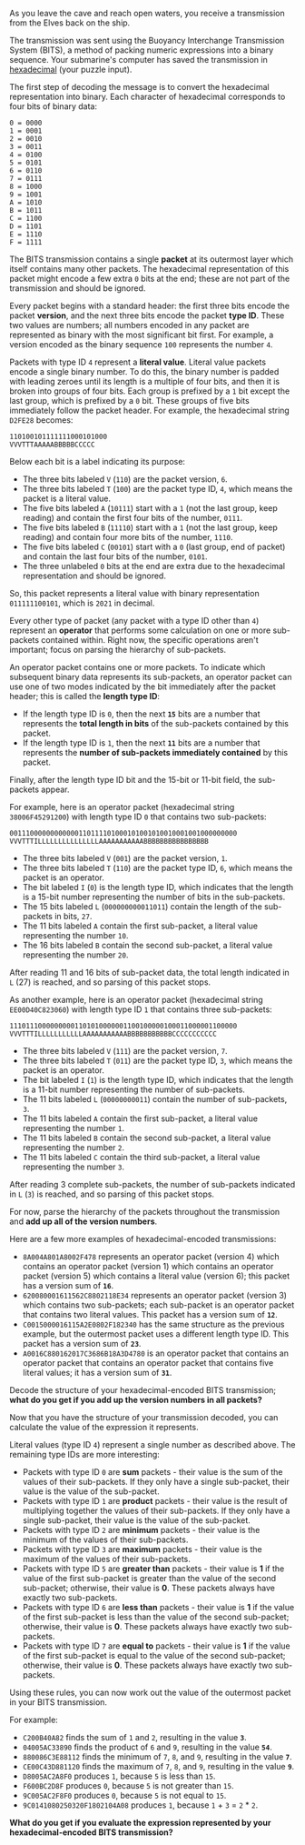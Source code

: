 As you leave the cave and reach open waters, you receive a transmission from the Elves back on the ship.

The transmission was sent using the Buoyancy Interchange Transmission System (BITS), a method of packing numeric expressions into a binary sequence. Your submarine's computer has saved the transmission in [hexadecimal](https://en.wikipedia.org/wiki/Hexadecimal) (your puzzle input).

The first step of decoding the message is to convert the hexadecimal representation into binary. Each character of hexadecimal corresponds to four bits of binary data:

```
0 = 0000
1 = 0001
2 = 0010
3 = 0011
4 = 0100
5 = 0101
6 = 0110
7 = 0111
8 = 1000
9 = 1001
A = 1010
B = 1011
C = 1100
D = 1101
E = 1110
F = 1111
```

The BITS transmission contains a single **packet** at its outermost layer which itself contains many other packets. The hexadecimal representation of this packet might encode a few extra `0` bits at the end; these are not part of the transmission and should be ignored.

Every packet begins with a standard header: the first three bits encode the packet **version**, and the next three bits encode the packet **type ID**. These two values are numbers; all numbers encoded in any packet are represented as binary with the most significant bit first. For example, a version encoded as the binary sequence `100` represents the number `4`.

Packets with type ID `4` represent a **literal value**. Literal value packets encode a single binary number. To do this, the binary number is padded with leading zeroes until its length is a multiple of four bits, and then it is broken into groups of four bits. Each group is prefixed by a `1` bit except the last group, which is prefixed by a `0` bit. These groups of five bits immediately follow the packet header. For example, the hexadecimal string `D2FE28` becomes:

```
110100101111111000101000
VVVTTTAAAAABBBBBCCCCC
```

Below each bit is a label indicating its purpose:

- The three bits labeled `V` (`110`) are the packet version, `6`.
- The three bits labeled `T` (`100`) are the packet type ID, `4`, which means the packet is a literal value.
- The five bits labeled `A` (`10111`) start with a `1` (not the last group, keep reading) and contain the first four bits of the number, `0111`.
- The five bits labeled `B` (`11110`) start with a `1` (not the last group, keep reading) and contain four more bits of the number, `1110`.
- The five bits labeled `C` (`00101`) start with a `0` (last group, end of packet) and contain the last four bits of the number, `0101`.
- The three unlabeled `0` bits at the end are extra due to the hexadecimal representation and should be ignored.

So, this packet represents a literal value with binary representation `011111100101`, which is `2021` in decimal.

Every other type of packet (any packet with a type ID other than `4`) represent an **operator** that performs some calculation on one or more sub-packets contained within. Right now, the specific operations aren't important; focus on parsing the hierarchy of sub-packets.

An operator packet contains one or more packets. To indicate which subsequent binary data represents its sub-packets, an operator packet can use one of two modes indicated by the bit immediately after the packet header; this is called the **length type ID**:

- If the length type ID is `0`, then the next **`15`** bits are a number that represents the **total length in bits** of the sub-packets contained by this packet.
- If the length type ID is `1`, then the next **`11`** bits are a number that represents the **number of sub-packets immediately contained** by this packet.

Finally, after the length type ID bit and the 15-bit or 11-bit field, the sub-packets appear.

For example, here is an operator packet (hexadecimal string `38006F45291200`) with length type ID `0` that contains two sub-packets:

```
00111000000000000110111101000101001010010001001000000000
VVVTTTILLLLLLLLLLLLLLLAAAAAAAAAAABBBBBBBBBBBBBBBB
```

- The three bits labeled `V` (`001`) are the packet version, `1`.
- The three bits labeled `T` (`110`) are the packet type ID, `6`, which means the packet is an operator.
- The bit labeled `I` (`0`) is the length type ID, which indicates that the length is a 15-bit number representing the number of bits in the sub-packets.
- The 15 bits labeled `L` (`000000000011011`) contain the length of the sub-packets in bits, `27`.
- The 11 bits labeled `A` contain the first sub-packet, a literal value representing the number `10`.
- The 16 bits labeled `B` contain the second sub-packet, a literal value representing the number `20`.

After reading 11 and 16 bits of sub-packet data, the total length indicated in `L` (27) is reached, and so parsing of this packet stops.

As another example, here is an operator packet (hexadecimal string `EE00D40C823060`) with length type ID `1` that contains three sub-packets:

```
11101110000000001101010000001100100000100011000001100000
VVVTTTILLLLLLLLLLLAAAAAAAAAAABBBBBBBBBBBCCCCCCCCCCC
```

- The three bits labeled `V` (`111`) are the packet version, `7`.
- The three bits labeled `T` (`011`) are the packet type ID, `3`, which means the packet is an operator.
- The bit labeled `I` (`1`) is the length type ID, which indicates that the length is a 11-bit number representing the number of sub-packets.
- The 11 bits labeled `L` (`00000000011`) contain the number of sub-packets, `3`.
- The 11 bits labeled `A` contain the first sub-packet, a literal value representing the number `1`.
- The 11 bits labeled `B` contain the second sub-packet, a literal value representing the number `2`.
- The 11 bits labeled `C` contain the third sub-packet, a literal value representing the number `3`.

After reading 3 complete sub-packets, the number of sub-packets indicated in `L` (`3`) is reached, and so parsing of this packet stops.

For now, parse the hierarchy of the packets throughout the transmission and **add up all of the version numbers**.

Here are a few more examples of hexadecimal-encoded transmissions:

- `8A004A801A8002F478` represents an operator packet (version 4) which contains an operator packet (version 1) which contains an operator packet (version 5) which contains a literal value (version 6); this packet has a version sum of **`16`**.
- `620080001611562C8802118E34` represents an operator packet (version 3) which contains two sub-packets; each sub-packet is an operator packet that contains two literal values. This packet has a version sum of **`12`**.
- `C0015000016115A2E0802F182340` has the same structure as the previous example, but the outermost packet uses a different length type ID. This packet has a version sum of **`23`**.
- `A0016C880162017C3686B18A3D4780` is an operator packet that contains an operator packet that contains an operator packet that contains five literal values; it has a version sum of **`31`**.

Decode the structure of your hexadecimal-encoded BITS transmission; **what do you get if you add up the version numbers in all packets?**

[comment]: <> (PART 2)

Now that you have the structure of your transmission decoded, you can calculate the value of the expression it represents.

Literal values (type ID `4`) represent a single number as described above. The remaining type IDs are more interesting:

- Packets with type ID `0` are **sum** packets - their value is the sum of the values of their sub-packets. If they only have a single sub-packet, their value is the value of the sub-packet.
- Packets with type ID `1` are **product** packets - their value is the result of multiplying together the values of their sub-packets. If they only have a single sub-packet, their value is the value of the sub-packet.
- Packets with type ID `2` are **minimum** packets - their value is the minimum of the values of their sub-packets.
- Packets with type ID `3` are **maximum** packets - their value is the maximum of the values of their sub-packets.
- Packets with type ID `5` are **greater than** packets - their value is **1** if the value of the first sub-packet is greater than the value of the second sub-packet; otherwise, their value is **0**. These packets always have exactly two sub-packets.
- Packets with type ID `6` are **less than** packets - their value is **1** if the value of the first sub-packet is less than the value of the second sub-packet; otherwise, their value is **0**. These packets always have exactly two sub-packets.
- Packets with type ID `7` are **equal to** packets - their value is **1** if the value of the first sub-packet is equal to the value of the second sub-packet; otherwise, their value is **0**. These packets always have exactly two sub-packets.

Using these rules, you can now work out the value of the outermost packet in your BITS transmission.

For example:

- `C200B40A82` finds the sum of `1` and `2`, resulting in the value **`3`**.
- `04005AC33890` finds the product of `6` and `9`, resulting in the value **`54`**.
- `880086C3E88112` finds the minimum of `7`, `8`, and `9`, resulting in the value **`7`**.
- `CE00C43D881120` finds the maximum of `7`, `8`, and `9`, resulting in the value **`9`**.
- `D8005AC2A8F0` produces `1`, because `5` is less than `15`.
- `F600BC2D8F` produces `0`, because `5` is not greater than `15`.
- `9C005AC2F8F0` produces `0`, because `5` is not equal to `15`.
- `9C0141080250320F1802104A08` produces `1`, because `1` + `3` = `2` * `2`.

**What do you get if you evaluate the expression represented by your hexadecimal-encoded BITS transmission?**